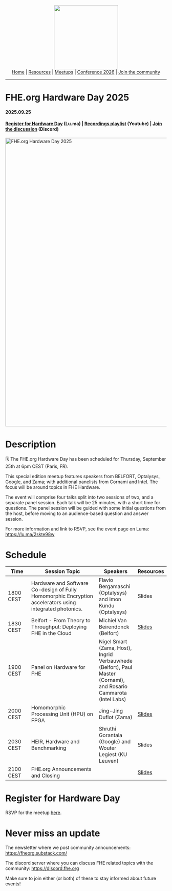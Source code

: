<!-- Main header navigation -->
<p align="center">
  <img width="200" src="https://user-images.githubusercontent.com/5758427/180978488-db825482-5a58-4c7c-9589-c494a6f0be04.png"><br/>
  <a href="https://fhe-org.github.io">Home</a> | <a href="https://fhe-org.github.io/resources">Resources</a> | <a href="https://fhe-org.github.io/meetups/">Meetups</a> | <a href="https://fhe-org.github.io/conferences/conference-2026/">Conference 2026</a> | <a href="https://fhe-org.github.io/community">Join the community</a>
</p>
<hr/>
<!-- /Main header navigation -->

# FHE.org Hardware Day 2025
#### 2025.09.25
#### <a href="https://lu.ma/2skte98w">Register for Hardware Day</a> (Lu.ma) | <a href="https://www.youtube.com/playlist?list=PLnbmMskCVh1fwb6XZu9zNu4qbDcazUQet">Recordings playlist</a> (Youtube) | <a href="https://discord.fhe.org">Join the discussion</a> (Discord)
<a href="https://lu.ma/2skte98w"><img width="900" alt="FHE.org Hardware Day 2025" src="https://github.com/user-attachments/assets/fa217a60-08eb-4063-8839-fdf4e7f85ff7" /></a>

# Description

🗓️ The FHE.org Hardware Day has been scheduled for Thursday, September 25th at 6pm CEST (Paris, FR).

This special edition meetup features speakers from BELFORT, Optalysys, Google, and Zama; with additional panelists from Cornami and Intel. The focus will be around topics in FHE Hardware.

The event will comprise four talks split into two sessions of two, and a separate panel session. Each talk will be 25 minutes, with a short time for questions. The panel session will be guided with some initial questions from the host, before moving to an audience-based question and answer session.

For more information and link to RSVP, see the event page on Luma: https://lu.ma/2skte98w


# Schedule

<table>
  <thead>
    <tr>
      <th data-sortas="case-insensitive">Time</th>
      <th data-sortas="case-insensitive">Session Topic</th>
      <th data-sortas="case-insensitive">Speakers</th>
      <th data-sortas="case-insensitive">Resources</th>
    </tr>
  </thead>

  <tr>
    <td width=100px>1800 CEST</td>
    <td width=400px>Hardware and Software Co-design of Fully Homomorphic Encryption accelerators using integrated photonics.</td>
    <td>Flavio Bergamaschi (Optalysys) and Imon Kundu (Optalysys)</td>
    <td>Slides</td>
  </tr>

  <tr>
    <td width=100px>1830 CEST</td>
    <td width=400px>Belfort - From Theory to Throughput: Deploying FHE in the Cloud</td>
    <td>Michiel Van Beirendonck (Belfort)</td>
    <td><a href="https://github.com/user-attachments/files/22555948/20250925.FHE.org.Hardware.Day.-.Michiel.Van.Beirendonck.-.Belfort.pdf">Slides</a></td>
  </tr>

  <tr>
    <td width=100px>1900 CEST</td>
    <td width=400px>Panel on Hardware for FHE</td>
    <td>Nigel Smart (Zama, Host), Ingrid Verbauwhede (Belfort), Paul Master (Cornami), and Rosario Cammarota (Intel Labs)  </td>
    <td></td>
  </tr>

  <tr>
    <td width=100px>2000 CEST</td>
    <td width=400px>Homomorphic Processing Unit (HPU) on FPGA</td>
    <td>Jing-Jing Duflot (Zama)</td>
    <td><a href="https://github.com/user-attachments/files/22555779/25_09_25.FHE.hardware.day.-.Zama.pdf">Slides</a></td>
  </tr>

  <tr>
    <td width=100px>2030 CEST</td>
    <td width=400px>HEIR, Hardware and Benchmarking</td>
    <td>Shruthi Gorantala (Google) and Wouter Legiest (KU Leuven)</td>
    <td>Slides</td>
  </tr>

  <tr>
    <td width=100px>2100 CEST</td>
    <td width=400px>FHE.org Announcements and Closing</td>
    <td></td>
    <td><a href="https://github.com/user-attachments/files/22555705/closing-fhe-day-2025.pdf">Slides</a></td>
  </tr>
  </table>




# Register for Hardware Day

RSVP for the meetup [here](https://lu.ma/2skte98w).

# Never miss an update

The newsletter where we post community announcements: https://fheorg.substack.com/

The discord server where you can discuss FHE related topics with the community: https://discord.fhe.org

Make sure to join either (or both) of these to stay informed about future events!
